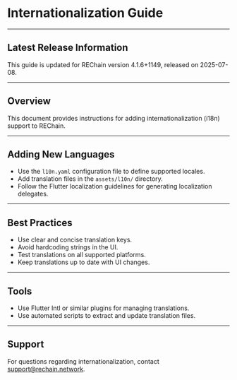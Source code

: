 # Internationalization Guide

---

## Latest Release Information

This guide is updated for REChain version 4.1.6+1149, released on 2025-07-08.

---

## Overview

This document provides instructions for adding internationalization (i18n) support to REChain.

---

## Adding New Languages

- Use the `l10n.yaml` configuration file to define supported locales.
- Add translation files in the `assets/l10n/` directory.
- Follow the Flutter localization guidelines for generating localization delegates.

---

## Best Practices

- Use clear and concise translation keys.
- Avoid hardcoding strings in the UI.
- Test translations on all supported platforms.
- Keep translations up to date with UI changes.

---

## Tools

- Use Flutter Intl or similar plugins for managing translations.
- Use automated scripts to extract and update translation files.

---

## Support

For questions regarding internationalization, contact support@rechain.network.
